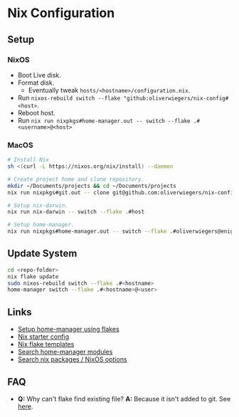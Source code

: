 # Nix Configuration

## Setup

### NixOS

- Boot Live disk.
- Format disk.
  - Eventually tweak `hosts/<hostname>/configuration.nix`.
- Run `nixos-rebuild switch --flake "github:oliverwiegers/nix-config#<host>`.
- Reboot host.
- Run `nix run nixpkgs#home-manager.out -- switch --flake .#<username>@<host>`

### MacOS

```bash
# Install Nix
sh <(curl -L https://nixos.org/nix/install) --daemon

# Create project home and clone repository.
mkdir ~/Documents/projects && cd ~/Documents/projects
nix run nixpkgs#git.out -- clone git@github.com:oliverwiegers/nix-config

# Setup nix-darwin.
nix run nix-darwin -- switch --flake .#host

# Setup home-manager.
nix run nixpkgs#home-manager.out -- switch --flake .#oliverwiegers@enigma
```

## Update System

```bash
cd <repo-folder>
nix flake update
sudo nixos-rebuild switch --flake .#<hostname>
home-manager switch --flake .#<hostname>@<user>
```

## Links

- [Setup home-manager using flakes](https://nix-community.github.io/home-manager/index.html#sec-flakes-standalone)
- [Nix starter config](https://github.com/Misterio77/nix-starter-configs)
- [Nix flake templates](https://github.com/NixOS/templates/tree/master)
- [Search home-manager modules](https://mipmip.github.io/home-manager-option-search/?query=programs.zsh)
- [Search nix packages / NixOS options](https://search.nixos.org/packages)

## FAQ

- **Q:** Why can't flake find existing file?
  **A:** Because it isn't added to git. See [here](https://discourse.nixos.org/t/flake-based-home-manager-cannot-find-home-nix/18356).
